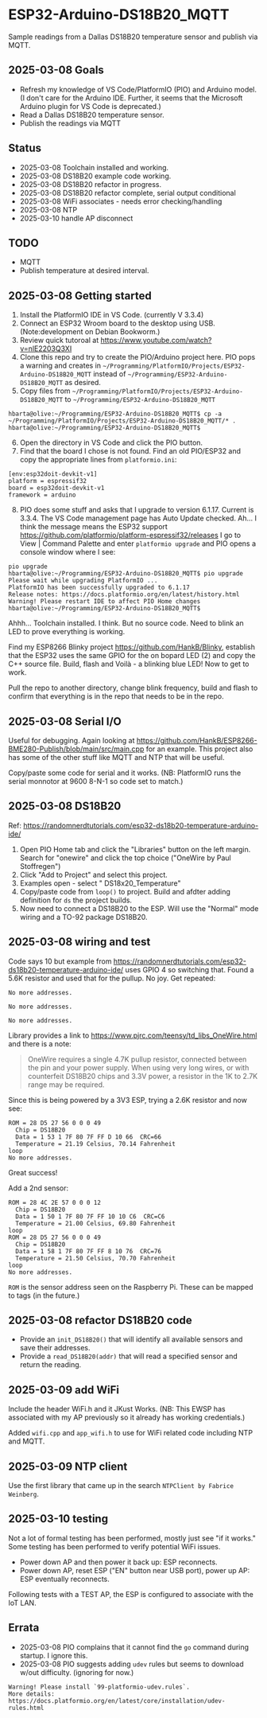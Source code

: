 # ESP32-Arduino-DS18B20_MQTT

Sample readings from a Dallas DS18B20 temperature sensor and publish via MQTT.

## 2025-03-08 Goals

* Refresh my knowledge of VS Code/PlatformIO (PIO) and Arduino model. (I don't care for the Arduino IDE. Further, it seems that the Microsoft Arduino plugin for VS Code is deprecated.)
* Read a Dallas DS18B20 temperature sensor.
* Publish the readings via MQTT

## Status

* 2025-03-08 Toolchain installed and working.
* 2025-03-08 DS18B20 example code working.
* 2025-03-08 DS18B20 refactor in progress.
* 2025-03-08 DS18B20 refactor complete, serial output conditional
* 2025-03-08 WiFi associates - needs error checking/handling
* 2025-03-08 NTP
* 2025-03-10 handle AP disconnect

## TODO

* MQTT
* Publish temperature at desired interval.

## 2025-03-08 Getting started

1. Install the PlatformIO IDE in VS Code. (currently V 3.3.4)
1. Connect an ESP32 Wroom board to the desktop using USB. (Note:development on Debian Bookworm.)
1. Review quick tutoroal at <https://www.youtube.com/watch?v=nlE2203Q3XI>
1. Clone this repo and try to create the PIO/Arduino project here. PIO pops a warning and creates in `~/Programming/PlatformIO/Projects/ESP32-Arduino-DS18B20_MQTT` instead of `~/Programming/ESP32-Arduino-DS18B20_MQTT` as desired.
1. Copy files from `~/Programming/PlatformIO/Projects/ESP32-Arduino-DS18B20_MQTT` to `~/Programming/ESP32-Arduino-DS18B20_MQTT`

```text
hbarta@olive:~/Programming/ESP32-Arduino-DS18B20_MQTT$ cp -a ~/Programming/PlatformIO/Projects/ESP32-Arduino-DS18B20_MQTT/* .
hbarta@olive:~/Programming/ESP32-Arduino-DS18B20_MQTT$ 
```

6. Open the directory in VS Code and click the PIO button.
1. Find that the board I chose is not found. Find an old PIO/ESP32 and copy the appropriate lines from `platformio.ini`:

```text
[env:esp32doit-devkit-v1]
platform = espressif32
board = esp32doit-devkit-v1
framework = arduino
```

8. PIO does some stuff and asks that I upgrade to version 6.1.17. Current is 3.3.4. The VS Code management page has Auto Update checked. Ah... I think the message means the ESP32 support <https://github.com/platformio/platform-espressif32/releases> I go to View | Command Palette and enter `platformio upgrade` and PIO opens a console window where I see:

```text
pio upgrade
hbarta@olive:~/Programming/ESP32-Arduino-DS18B20_MQTT$ pio upgrade
Please wait while upgrading PlatformIO ...
PlatformIO has been successfully upgraded to 6.1.17
Release notes: https://docs.platformio.org/en/latest/history.html
Warning! Please restart IDE to affect PIO Home changes
hbarta@olive:~/Programming/ESP32-Arduino-DS18B20_MQTT$ 
```

Ahhh... Toolchain installed. I think. But no source code. Need to blink an LED to prove everything is working.

Find my ESP8266 Blinky project <https://github.com/HankB/Blinky>, establish that the ESP32 uses the same GPIO for the on bopard LED (2) and copy the C++ source file. Build, flash and Voilà - a blinking blue LED! Now to get to work.

Pull the repo to another directory, change blink frequency, build and flash to confirm that everything is in the repo that needs to be in the repo.

## 2025-03-08 Serial I/O

Useful for debugging. Again looking at <https://github.com/HankB/ESP8266-BME280-Publish/blob/main/src/main.cpp> for an example. This project also has some of the other stuff like MQTT and NTP that will be useful.

Copy/paste some code for serial and it works. (NB: PlatformIO runs the serial monnotor at 9600 8-N-1 so code set to match.)

## 2025-03-08 DS18B20

Ref: <https://randomnerdtutorials.com/esp32-ds18b20-temperature-arduino-ide/>

1. Open PIO Home tab and click the "Libraries" button on the left margin. Search for "onewire" and click the top choice ("OneWire by Paul Stoffregen")
1. Click "Add to Project" and select this project.
1. Examples open - select " DS18x20_Temperature"
1. Copy/paste code from `loop()` to project. Build and afdter adding definition for `ds` the project builds. 
1. Now need to connect a DS18B20 to the ESP. Will use the "Normal" mode wiring and a TO-92 package DS18B20.

## 2025-03-08 wiring and test

Code says 10 but example from <https://randomnerdtutorials.com/esp32-ds18b20-temperature-arduino-ide/> uses GPIO 4 so switching that. Found a 5.6K resistor and used that for the pullup. No joy. Get repeated:

```text
No more addresses.

No more addresses.

No more addresses.
```

Library provides a link to <https://www.pjrc.com/teensy/td_libs_OneWire.html> and there is a note:


> OneWire requires a single 4.7K pullup resistor, connected between the pin and your power supply. When using very long wires, or with counterfeit DS18B20 chips and 3.3V power, a resistor in the 1K to 2.7K range may be required. 

Since this is being powered by a 3V3 ESP, trying a 2.6K resistor and now see:

```text
ROM = 28 D5 27 56 0 0 0 49
  Chip = DS18B20
  Data = 1 53 1 7F 80 7F FF D 10 66  CRC=66
  Temperature = 21.19 Celsius, 70.14 Fahrenheit
loop
No more addresses.
```

Great success!

Add a 2nd sensor:

```text
ROM = 28 4C 2E 57 0 0 0 12
  Chip = DS18B20
  Data = 1 50 1 7F 80 7F FF 10 10 C6  CRC=C6
  Temperature = 21.00 Celsius, 69.80 Fahrenheit
loop
ROM = 28 D5 27 56 0 0 0 49
  Chip = DS18B20
  Data = 1 58 1 7F 80 7F FF 8 10 76  CRC=76
  Temperature = 21.50 Celsius, 70.70 Fahrenheit
loop
No more addresses.
```

`ROM` is the sensor address seen on the Raspberry Pi. These can be mapped to tags (in the future.)

## 2025-03-08 refactor DS18B20 code

* Provide an `init_DS18B20()` that will identify all available sensors and save their addresses.
* Provide a `read_DS18B20(addr)` that will read a specified sensor and return the reading.

## 2025-03-09 add WiFi

Include the header WiFi.h and it JKust Works. (NB: This EWSP has associated with my AP previously so it already has working credentials.)

Added `wifi.cpp` and `app_wifi.h` to use for WiFi related code including NTP and MQTT.

## 2025-03-09 NTP client

Use the first library that came up in the search `NTPClient by Fabrice Weinberg`.

## 2025-03-10 testing

Not a lot of formal testing has been performed, mostly just see "if it works." Some testing has been performed to verify potential WiFi issues.

* Power down AP and then power it back up: ESP reconnects.
* Power down AP, reset ESP ("EN" button near USB port), power up AP: ESP eventually reconnects.

Following tests with a TEST AP, the ESP is configured to associate with the IoT LAN.

## Errata

* 2025-03-08 PIO complains that it cannot find the `go` command during startup. I ignore this.
* 2025-03-08 PIO suggests adding `udev` rules but seems to download w/out difficulty. (ignoring for now.)

```text
Warning! Please install `99-platformio-udev.rules`. 
More details: https://docs.platformio.org/en/latest/core/installation/udev-rules.html
```
